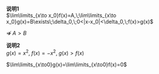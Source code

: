 **说明1**  
$\lim\limits_{x\to x_0}f(x)=A,\;\lim\limits_{x\to x_0}g(x)=B\exists\;\delta_0,\;0<|x-x_0|<\delta_0,\;f(x)>g(x)$  
  
$\not\Rightarrow\; A>B$  
  
**说明2**  
$g(x)=x^2,\;f(x)=-x^2,\;g(x)>f(x)$  
  
$\lim\limits_{x\to0}g(x)=\lim\limits_{x\to0}f(x)=0$  
